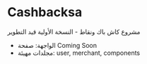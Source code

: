 # Cashbacksa

مشروع كاش باك ونقاط - النسخة الأولية قيد التطوير

- الواجهة: صفحة Coming Soon
- مجلدات مهيئة: user, merchant, components